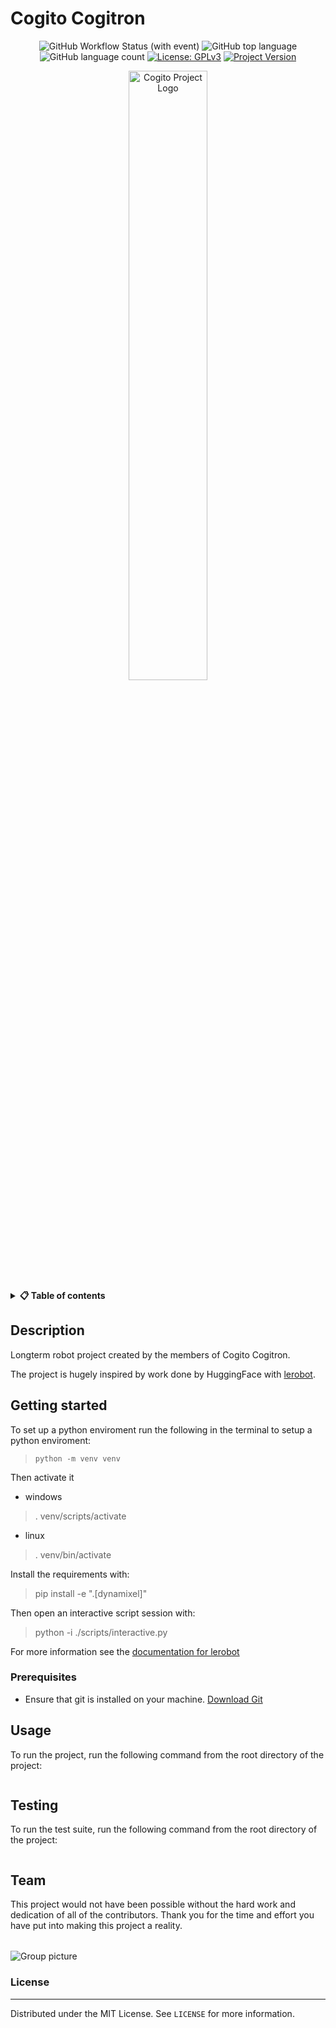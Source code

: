 <!-- TODO: CHANGE ALL INSTANCES OF "TEMPLATE-README" IN ENTIRE PROJECT TO YOUR PROJECT TITLE-->
# Cogito Cogitron


<div align="center">

![GitHub Workflow Status (with event)](https://img.shields.io/github/actions/workflow/status/CogitoNTNU/TEMPLATE-README/ci.yml)
![GitHub top language](https://img.shields.io/github/languages/top/CogitoNTNU/TEMPLATE-README)
![GitHub language count](https://img.shields.io/github/languages/count/CogitoNTNU/TEMPLATE-README)
[![License: GPLv3](https://img.shields.io/badge/license-GPLv3-blue)](https://opensource.org/licenses/MIT)
[![Project Version](https://img.shields.io/badge/version-0.0.1-blue)](https://img.shields.io/badge/version-0.0.1-blue)

<img src="https://www.cogito-ntnu.no/cogito_white.svg" width="50%" alt="Cogito Project Logo" style="display: block; margin-left: auto; margin-right: auto;">
</div>


<details> 
<summary><b>📋 Table of contents </b></summary>

- [TEMPLATE-README](#template-readme)
  - [Description](#description)
  - [Getting started](#getting-started)
    - [Prerequisites](#prerequisites)
  - [Usage](#usage)
  - [Testing](#testing)
  - [Team](#team)
    - [License](#license)

</details>

## Description 
Longterm robot project created by the members of Cogito Cogitron.

The project is hugely inspired by work done by HuggingFace with [lerobot](https://github.com/huggingface/lerobot/blob/main/examples/7_get_started_with_real_robot.md).

## Getting started
To set up a python enviroment run the following in the terminal to setup a python enviroment:
> `python -m venv venv`

Then activate it 

- windows
> . venv/scripts/activate

- linux
> . venv/bin/activate

Install the requirements with:
> pip install -e ".[dynamixel]"

Then open an interactive script session with:
> python -i ./scripts/interactive.py

For more information see the [documentation for lerobot](https://github.com/huggingface/lerobot/blob/main/examples/7_get_started_with_real_robot.md)

### Prerequisites
<!-- TODO: In this section you put what is needed for the program to run.
For example: OS version, programs, libraries, etc.  

-->
- Ensure that git is installed on your machine. [Download Git](https://git-scm.com/downloads)



## Usage
To run the project, run the following command from the root directory of the project:
```bash

```
<!-- TODO: Instructions on how to run the project and use its features. -->

## Testing
To run the test suite, run the following command from the root directory of the project:
```bash

```

## Team
This project would not have been possible without the hard work and dedication of all of the contributors. Thank you for the time and effort you have put into making this project a reality.


<table align="center">
    <tr>
        <!--
        <td align="center">
            <a href="https://github.com/NAME_OF_MEMBER">
              <img src="https://github.com/NAME_OF_MEMBER.png?size=100" width="100px;" alt="NAME OF MEMBER"/><br />
              <sub><b>NAME OF MEMBER</b></sub>
            </a>
        </td>
        -->
    </tr>
</table>

![Group picture](docs/img/team.png)


### License
------
Distributed under the MIT License. See `LICENSE` for more information.
